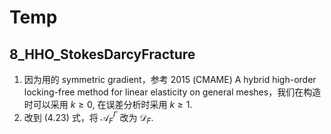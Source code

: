 # Temp

## 8_HHO_StokesDarcyFracture

1. 因为用的 symmetric gradient，参考 2015 (CMAME) A hybrid high-order locking-free method for linear elasticity on general meshes，我们在构造时可以采用 $k\geq 0$, 在误差分析时采用 $k\geq 1$.
2. 改到 (4.23) 式，将 $\mathcal A_F^\Gamma$ 改为 $\mathcal D_F$.



